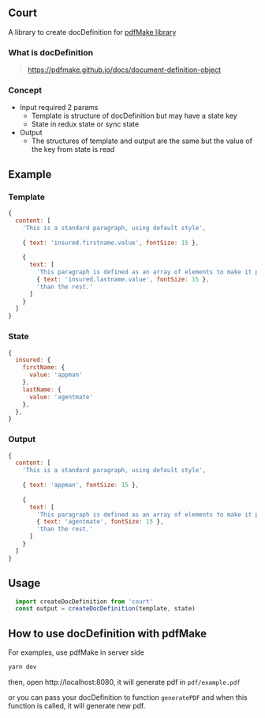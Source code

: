 ## Court
A library to create docDefinition for [pdfMake library](https://github.com/bpampuch/pdfmake)

### What is docDefinition
   > https://pdfmake.github.io/docs/document-definition-object

### Concept
  - Input required 2 params
    - Template is structure of docDefinition but may have a state key
    - State in redux state or sync state
  - Output 
    - The structures of template and output are the same but the value of the key from state is read

## Example
### Template
```js
{
  content: [
    'This is a standard paragraph, using default style',
   
    { text: 'insured.firstname.value', fontSize: 15 },
 
    {
      text: [
        'This paragraph is defined as an array of elements to make it possible to ',
        { text: 'insured.lastname.value', fontSize: 15 },
        'than the rest.'
      ]
    }
  ]
}
```

### State
```js
{
  insured: {
    firstName: {
      value: 'appman'
    },
    lastName: {
      value: 'agentmate'
    },
  },
}
```

### Output
```js
{
  content: [
    'This is a standard paragraph, using default style',
   
    { text: 'appman', fontSize: 15 },
 
    {
      text: [
        'This paragraph is defined as an array of elements to make it possible to ',
        { text: 'agentmate', fontSize: 15 },
        'than the rest.'
      ]
    }
  ]
}
```

## Usage
```js
  import createDocDefinition from 'court'
  const output = createDocDefinition(template, state)
```

## How to use docDefinition with pdfMake 
 For examples, use pdfMake in server side
```js
yarn dev
``` 
then, open http://localhost:8080, it will generate pdf in `pdf/example.pdf`

or you can pass your docDefinition to function `generatePDF` and when this function is called, it will generate new pdf.

